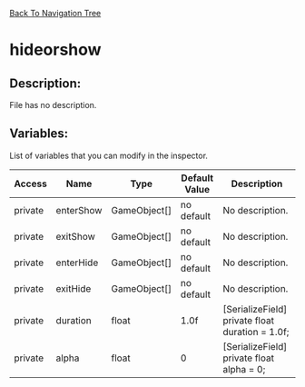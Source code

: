 [Back To Navigation Tree](https://wesleywh.github.io/GameDevRepo/docs/navigation.html)
# hideorshow

## Description:
File has no description.

## Variables:
List of variables that you can modify in the inspector.

|Access|Name|Type|Default Value|Description|
|---|---|---|---|---|
|private|enterShow|GameObject[]|no default|No description.|
|private|exitShow|GameObject[]|no default|No description.|
|private|enterHide|GameObject[]|no default|No description.|
|private|exitHide|GameObject[]|no default|No description.|
|private|duration|float|1.0f|[SerializeField] private float duration = 1.0f;|
|private|alpha|float|0|[SerializeField] private float alpha = 0;|
